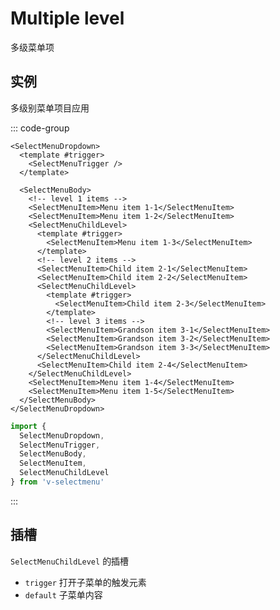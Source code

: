 # Multiple level

多级菜单项

## 实例

<script setup>
import { MenuMultipleLevel } from '@/script/selectmenu/multiple-level'
</script>

多级别菜单项目应用

::: code-group

```vue-html
<SelectMenuDropdown>
  <template #trigger>
    <SelectMenuTrigger />
  </template>

  <SelectMenuBody>
    <!-- level 1 items -->
    <SelectMenuItem>Menu item 1-1</SelectMenuItem>
    <SelectMenuItem>Menu item 1-2</SelectMenuItem>
    <SelectMenuChildLevel>
      <template #trigger>
        <SelectMenuItem>Menu item 1-3</SelectMenuItem>
      </template>
      <!-- level 2 items -->
      <SelectMenuItem>Child item 2-1</SelectMenuItem>
      <SelectMenuItem>Child item 2-2</SelectMenuItem>
      <SelectMenuChildLevel>
        <template #trigger>
          <SelectMenuItem>Child item 2-3</SelectMenuItem>
        </template>
        <!-- level 3 items -->
        <SelectMenuItem>Grandson item 3-1</SelectMenuItem>
        <SelectMenuItem>Grandson item 3-2</SelectMenuItem>
        <SelectMenuItem>Grandson item 3-3</SelectMenuItem>
      </SelectMenuChildLevel>
      <SelectMenuItem>Child item 2-4</SelectMenuItem>
    </SelectMenuChildLevel>
    <SelectMenuItem>Menu item 1-4</SelectMenuItem>
    <SelectMenuItem>Menu item 1-5</SelectMenuItem>
  </SelectMenuBody>
</SelectMenuDropdown>
```

```ts
import {
  SelectMenuDropdown,
  SelectMenuTrigger,
  SelectMenuBody,
  SelectMenuItem,
  SelectMenuChildLevel
} from 'v-selectmenu'
```

:::

<MenuMultipleLevel />

## 插槽

`SelectMenuChildLevel` 的插槽

- `trigger` 打开子菜单的触发元素
- `default` 子菜单内容
